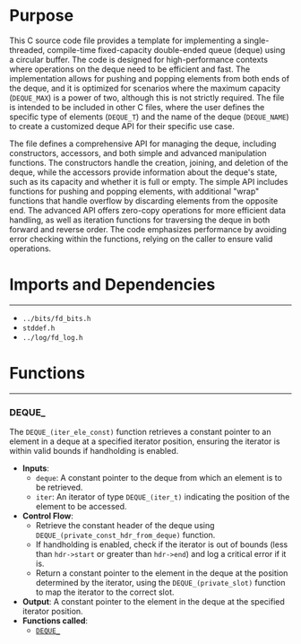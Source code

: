 # Purpose
This C source code file provides a template for implementing a single-threaded, compile-time fixed-capacity double-ended queue (deque) using a circular buffer. The code is designed for high-performance contexts where operations on the deque need to be efficient and fast. The implementation allows for pushing and popping elements from both ends of the deque, and it is optimized for scenarios where the maximum capacity (`DEQUE_MAX`) is a power of two, although this is not strictly required. The file is intended to be included in other C files, where the user defines the specific type of elements (`DEQUE_T`) and the name of the deque (`DEQUE_NAME`) to create a customized deque API for their specific use case.

The file defines a comprehensive API for managing the deque, including constructors, accessors, and both simple and advanced manipulation functions. The constructors handle the creation, joining, and deletion of the deque, while the accessors provide information about the deque's state, such as its capacity and whether it is full or empty. The simple API includes functions for pushing and popping elements, with additional "wrap" functions that handle overflow by discarding elements from the opposite end. The advanced API offers zero-copy operations for more efficient data handling, as well as iteration functions for traversing the deque in both forward and reverse order. The code emphasizes performance by avoiding error checking within the functions, relying on the caller to ensure valid operations.
# Imports and Dependencies

---
- `../bits/fd_bits.h`
- `stddef.h`
- `../log/fd_log.h`


# Functions

---
### DEQUE\_<!-- {{#callable:DEQUE_}} -->
The `DEQUE_(iter_ele_const)` function retrieves a constant pointer to an element in a deque at a specified iterator position, ensuring the iterator is within valid bounds if handholding is enabled.
- **Inputs**:
    - `deque`: A constant pointer to the deque from which an element is to be retrieved.
    - `iter`: An iterator of type `DEQUE_(iter_t)` indicating the position of the element to be accessed.
- **Control Flow**:
    - Retrieve the constant header of the deque using `DEQUE_(private_const_hdr_from_deque)` function.
    - If handholding is enabled, check if the iterator is out of bounds (less than `hdr->start` or greater than `hdr->end`) and log a critical error if it is.
    - Return a constant pointer to the element in the deque at the position determined by the iterator, using the `DEQUE_(private_slot)` function to map the iterator to the correct slot.
- **Output**: A constant pointer to the element in the deque at the specified iterator position.
- **Functions called**:
    - [`DEQUE_`](#DEQUE_)


